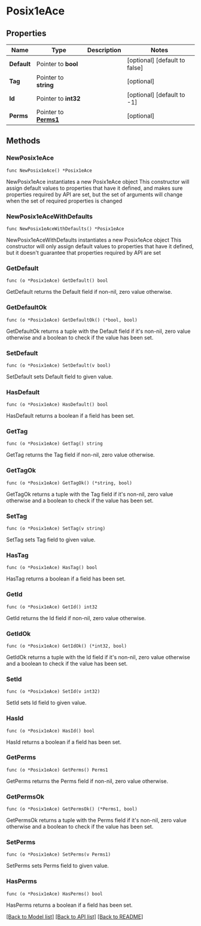 # Posix1eAce

## Properties

Name | Type | Description | Notes
------------ | ------------- | ------------- | -------------
**Default** | Pointer to **bool** |  | [optional] [default to false]
**Tag** | Pointer to **string** |  | [optional] 
**Id** | Pointer to **int32** |  | [optional] [default to -1]
**Perms** | Pointer to [**Perms1**](Perms1.md) |  | [optional] 

## Methods

### NewPosix1eAce

`func NewPosix1eAce() *Posix1eAce`

NewPosix1eAce instantiates a new Posix1eAce object
This constructor will assign default values to properties that have it defined,
and makes sure properties required by API are set, but the set of arguments
will change when the set of required properties is changed

### NewPosix1eAceWithDefaults

`func NewPosix1eAceWithDefaults() *Posix1eAce`

NewPosix1eAceWithDefaults instantiates a new Posix1eAce object
This constructor will only assign default values to properties that have it defined,
but it doesn't guarantee that properties required by API are set

### GetDefault

`func (o *Posix1eAce) GetDefault() bool`

GetDefault returns the Default field if non-nil, zero value otherwise.

### GetDefaultOk

`func (o *Posix1eAce) GetDefaultOk() (*bool, bool)`

GetDefaultOk returns a tuple with the Default field if it's non-nil, zero value otherwise
and a boolean to check if the value has been set.

### SetDefault

`func (o *Posix1eAce) SetDefault(v bool)`

SetDefault sets Default field to given value.

### HasDefault

`func (o *Posix1eAce) HasDefault() bool`

HasDefault returns a boolean if a field has been set.

### GetTag

`func (o *Posix1eAce) GetTag() string`

GetTag returns the Tag field if non-nil, zero value otherwise.

### GetTagOk

`func (o *Posix1eAce) GetTagOk() (*string, bool)`

GetTagOk returns a tuple with the Tag field if it's non-nil, zero value otherwise
and a boolean to check if the value has been set.

### SetTag

`func (o *Posix1eAce) SetTag(v string)`

SetTag sets Tag field to given value.

### HasTag

`func (o *Posix1eAce) HasTag() bool`

HasTag returns a boolean if a field has been set.

### GetId

`func (o *Posix1eAce) GetId() int32`

GetId returns the Id field if non-nil, zero value otherwise.

### GetIdOk

`func (o *Posix1eAce) GetIdOk() (*int32, bool)`

GetIdOk returns a tuple with the Id field if it's non-nil, zero value otherwise
and a boolean to check if the value has been set.

### SetId

`func (o *Posix1eAce) SetId(v int32)`

SetId sets Id field to given value.

### HasId

`func (o *Posix1eAce) HasId() bool`

HasId returns a boolean if a field has been set.

### GetPerms

`func (o *Posix1eAce) GetPerms() Perms1`

GetPerms returns the Perms field if non-nil, zero value otherwise.

### GetPermsOk

`func (o *Posix1eAce) GetPermsOk() (*Perms1, bool)`

GetPermsOk returns a tuple with the Perms field if it's non-nil, zero value otherwise
and a boolean to check if the value has been set.

### SetPerms

`func (o *Posix1eAce) SetPerms(v Perms1)`

SetPerms sets Perms field to given value.

### HasPerms

`func (o *Posix1eAce) HasPerms() bool`

HasPerms returns a boolean if a field has been set.


[[Back to Model list]](../README.md#documentation-for-models) [[Back to API list]](../README.md#documentation-for-api-endpoints) [[Back to README]](../README.md)


